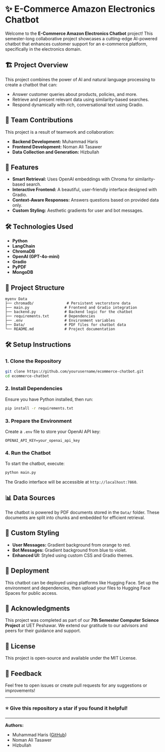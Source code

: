 # ✨ E-Commerce Amazon Electronics Chatbot

Welcome to the **E-Commerce Amazon Electronics Chatbot** project! This semester-long collaborative project showcases a cutting-edge AI-powered chatbot that enhances customer support for an e-commerce platform, specifically in the electronics domain.

## 🏗️ Project Overview

This project combines the power of AI and natural language processing to create a chatbot that can:
- Answer customer queries about products, policies, and more.
- Retrieve and present relevant data using similarity-based searches.
- Respond dynamically with rich, conversational text using Gradio.

## 👥 Team Contributions

This project is a result of teamwork and collaboration:
- **Backend Development:** Muhammad Haris
- **Frontend Development:** Noman Ali Tasawer
- **Data Collection and Generation:** Hizbullah

## 🔧 Features
- **Smart Retrieval:** Uses OpenAI embeddings with Chroma for similarity-based search.
- **Interactive Frontend:** A beautiful, user-friendly interface designed with Gradio.
- **Context-Aware Responses:** Answers questions based on provided data only.
- **Custom Styling:** Aesthetic gradients for user and bot messages.

## 🛠️ Technologies Used
- **Python**
- **LangChain**
- **ChromaDB**
- **OpenAI (GPT-4o-mini)**
- **Gradio**
- **PyPDF**
- **MongoDB**

## 📂 Project Structure
```
myenv Data
├── chromadb/               # Persistent vectorstore data
├── main.py                # Frontend and Gradio integration
├── backend.py             # Backend logic for the chatbot
├── requirements.txt       # Dependencies
├── .env                   # Environment variables
├── Data/                  # PDF files for chatbot data
└── README.md              # Project documentation
```

## 🛠️ Setup Instructions

### 1. Clone the Repository
```bash
git clone https://github.com/yourusername/ecommerce-chatbot.git
cd ecommerce-chatbot
```

### 2. Install Dependencies
Ensure you have Python installed, then run:
```bash
pip install -r requirements.txt
```

### 3. Prepare the Environment
Create a `.env` file to store your OpenAI API key:
```
OPENAI_API_KEY=your_openai_api_key
```

### 4. Run the Chatbot
To start the chatbot, execute:
```bash
python main.py
```
The Gradio interface will be accessible at `http://localhost:7860`.

## 📊 Data Sources
The chatbot is powered by PDF documents stored in the `Data/` folder. These documents are split into chunks and embedded for efficient retrieval.

## 🎨 Custom Styling
- **User Messages:** Gradient background from orange to red.
- **Bot Messages:** Gradient background from blue to violet.
- **Enhanced UI:** Styled using custom CSS and Gradio themes.

## 🚀 Deployment
This chatbot can be deployed using platforms like Hugging Face. Set up the environment and dependencies, then upload your files to Hugging Face Spaces for public access.

## 🤝 Acknowledgments
This project was completed as part of our **7th Semester Computer Science Project** at UET Peshawar. We extend our gratitude to our advisors and peers for their guidance and support.

## 📝 License
This project is open-source and available under the MIT License.

## 💬 Feedback
Feel free to open issues or create pull requests for any suggestions or improvements!

---

### ⭐ Give this repository a star if you found it helpful!

---

**Authors:**
- Muhammad Haris ([GitHub](https://github.com/dhariskhan1275))  
- Noman Ali Tasawer
- Hizbullah
